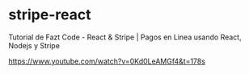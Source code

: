 # stripe-react
Tutorial de Fazt Code - React &amp; Stripe | Pagos en Linea usando React, Nodejs y Stripe

https://www.youtube.com/watch?v=0Kd0LeAMGf4&t=178s
